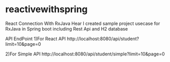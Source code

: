 # reactivewithspring
React Connection With RxJava
Hear I created sample project usecase for RxJava in Spring boot including Rest Api and H2 database 

API EndPoint
1)For React API
http://localhost:8080/api/student?limit=10&page=0

2)For Simple API
http://localhost:8080/api/student/simple?limit=10&page=0



